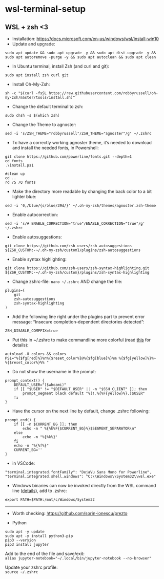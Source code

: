 # wsl-terminal-setup

## WSL + zsh <3

- Installation: https://docs.microsoft.com/en-us/windows/wsl/install-win10
- Update and upgrade:  
```
sudo apt update && sudo apt upgrade -y && sudo apt dist-upgrade -y && sudo apt autoremove -purge -y && sudo apt autoclean && sudo apt clean
```
- In Ubuntu terminal, install Zsh (and curl and git):  
```
sudo apt install zsh curl git
```
- Install Oh-My-Zsh:   
```
sh -c "$(curl -fsSL https://raw.githubusercontent.com/robbyrussell/oh-my-zsh/master/tools/install.sh)"
```
- Change the default terminal to zsh:
```
sudo chsh -s $(which zsh)
```
- Change the Theme to agnoster:  
```
sed -i 's/ZSH_THEME="robbyrussell"/ZSH_THEME="agnoster"/g' ~/.zshrc
```
- To have a correctly working agnoster theme, it’s needed to download and install the needed fonts, in Powershell:  
``` 
git clone https://github.com/powerline/fonts.git --depth=1
cd fonts
.\install.ps1

#clean up
cd ..
rd /S /Q fonts
```
- Make the directory more readable by changing the back color to a bit lighter blue:  
```
sed -i '0,/blue/{s/blue/39d/}' ~/.oh-my-zsh/themes/agnoster.zsh-theme
```
- Enable autocorrection:  
```
sed -i 's/# ENABLE_CORRECTION="true"/ENABLE_CORRECTION="true"/g' ~/.zshrc
```
- Enable autosuggestions:  
```
git clone https://github.com/zsh-users/zsh-autosuggestions ${ZSH_CUSTOM:-~/.oh-my-zsh/custom}/plugins/zsh-autosuggestions
```
- Enable syntax highlighting:     
```
git clone https://github.com/zsh-users/zsh-syntax-highlighting.git ${ZSH_CUSTOM:-~/.oh-my-zsh/custom}/plugins/zsh-syntax-highlighting
```
- Change zshrc-file: ```nano ~/.zshrc``` AND change the file:   
```
plugins=(
    git
    zsh-autosuggestions
    zsh-syntax-highlighting
)
```
- Add the following line right under the plugins part to prevent error message: “Insecure completion-dependent directories detected”:  
```
ZSH_DISABLE_COMPFIX=true
```
- Put this in ~/.zshrc to make commandline more colorful (read <a href="https://stackoverflow.com/a/2534676">this</a> for details):
```
autoload -U colors && colors
PS1="%{$fg[red]%}%n%{$reset_color%}@%{$fg[blue]%}%m %{$fg[yellow]%}%~ %{$reset_color%}%% "
```
- Do not show the username in the prompt:  
```
prompt_context() {
    DEFAULT_USER="($whoami)"
    if [[ "$USER" != "$DEFAULT_USER" || -n "$SSH_CLIENT" ]]; then
        prompt_segment black default "%(!.%{%F{yellow}%}.)$USER"
    fi
}
```
- Have the cursor on the next line by default, change .zshrc following:  
```
prompt_end() {
    if [[ -n $CURRENT_BG ]]; then
        echo -n " %{%k%F{$CURRENT_BG}%}$SEGMENT_SEPARATOR\n"
    else
        echo -n "%{%k%}"
    fi
    echo -n "%{%f%}"
    CURRENT_BG=''
}
```
- in VSCode:
```
"terminal.integrated.fontFamily": "DejaVu Sans Mono for Powerline",
"terminal.integrated.shell.windows": "C:\\Windows\\System32\\wsl.exe"
```
- Windows binaries can now be invoked directly from the WSL command line (<a href="https://docs.microsoft.com/en-us/windows/wsl/release-notes?redirectedfrom=MSDN&f=255&MSPPError=-2147217396#build-14951">details</a>), add to .zshrc:  
```
export PATH=$PATH:/mnt/c/Windows/System32
```
<hr>  

- Worth checking: https://github.com/sorin-ionescu/prezto

- Python  
```
sudo apt -y update
sudo apt -y install python3-pip  
pip3 --version
pip3 install jupyter
```
Add to the end of the file and save/exit:  
```alias jupyter-notebook="~/.local/bin/jupyter-notebook --no-browser"```  

Update your zshrc profile:  
```source ~/.zshrc```
